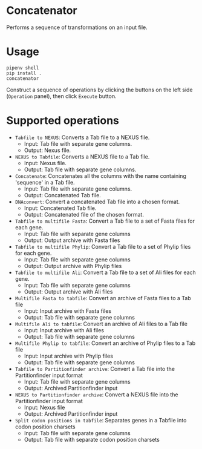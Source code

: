 # Concatenator
Performs a sequence of transformations on an input file.

# Usage
```
pipenv shell
pip install .
concatenator
```

Construct a sequence of operations by clicking the buttons on the left side (`Operation` panel), then click `Execute` button.

# Supported operations
* `Tabfile to NEXUS`: Converts a Tab file to a NEXUS file.
  - Input: Tab file with separate gene columns.
  - Output: Nexus file.
* `NEXUS to Tabfile`: Converts a NEXUS file to a Tab file.
  - Input: Nexus file.
  - Output: Tab file with separate gene columns.
* `Concatenate`: Concatenates all the columns with the name containing 'sequence' in a Tab file.
  - Input: Tab file with separate gene columns.
  - Output: Concatenated Tab file.
* `DNAconvert`: Convert a concatenated Tab file into a chosen format.
  - Input: Concatenated Tab file.
  - Output: Concatenated file of the chosen format.
* `Tabfile to multifile Fasta`: Convert a Tab file to a set of Fasta files for each gene.
  - Input: Tab file with separate gene columns
  - Output: Output archive with Fasta files
* `Tabfile to multifile Phylip`: Convert a Tab file to a set of Phylip files for each gene.
  - Input: Tab file with separate gene columns
  - Output: Output archive with Phylip files
* `Tabfile to multifile Ali`: Convert a Tab file to a set of Ali files for each gene.
  - Input: Tab file with separate gene columns
  - Output: Output archive with Ali files
* `Multifile Fasta to tabfile`: Convert an archive of Fasta files to a Tab file
  - Input: Input archive with Fasta files
  - Output: Tab file with separate gene columns
* `Multifile Ali to tabfile`: Convert an archive of Ali files to a Tab file
  - Input: Input archive with Ali files
  - Output: Tab file with separate gene columns
* `Multifile Phylip to tabfile`: Convert an archive of Phylip files to a Tab file
  - Input: Input archive with Phylip files
  - Output: Tab file with separate gene columns
* `Tabfile to Partitionfinder archive`: Convert a Tab file into the Partitionfinder input format
  - Input: Tab file with separate gene columns
  - Output: Archived Partitionfinder input
* `NEXUS to Partitionfinder archive`: Convert a NEXUS file into the Partitionfinder input format
  - Input: Nexus file
  - Output: Archived Partitionfinder input
* `Split codon positions in tabfile`: Separates genes in a Tabfile into codon position charsets
  - Input: Tab file with separate gene columns
  - Output: Tab file with separate codon position charsets
